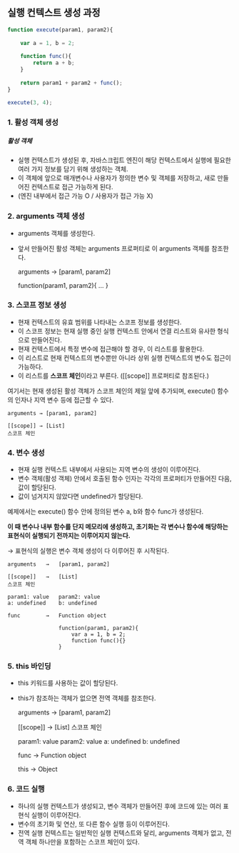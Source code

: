 ## 실행 컨텍스트 생성 과정

```javascript 1.8
function execute(param1, param2){
        
    var a = 1, b = 2;
        
    function func(){
        return a + b;
    }
        
    return param1 + param2 + func();
}
    
execute(3, 4);
```

### 1. 활성 객체 생성

##### 활성 객체
- 실행 컨텍스트가 생성된 후, 자바스크립트 엔진이 해당 컨텍스트에서 실행에 필요한 여러 가지 정보를 담기 위해 생성하는 객체.
- 이 객체에 앞으로 매개변수나 사용자가 정의한 변수 및 객체를 저장하고, 새로 만들어진 컨텍스트로 접근 가능하게 된다.
- (엔진 내부에서 접근 가능 O / 사용자가 접근 가능 X) 

### 2. arguments 객체 생성

- arguments 객체를 생성한다.
- 앞서 만들어진 활성 객체는 arguments 프로퍼티로 이 arguments 객체를 참조한다.

    
    arguments → [param1, param2]
        
    function(param1, param2){
        ...
    }

### 3. 스코프 정보 생성

- 현재 컨텍스트의 유효 범위를 나타내는 스코프 정보를 생성한다.
- 이 스코프 정보는 현재 실행 중인 실행 컨텍스트 안에서 연결 리스트와 유사한 형식으로 만들어진다.
- 현재 컨텍스트에서 특정 변수에 접근해야 할 경우, 이 리스트를 활용한다.
- 이 리스트로 현재 컨텍스트의 변수뿐만 아니라 상위 실행 컨텍스트의 변수도 접근이 가능하다.
- 이 리스트를 **스코프 체인**이라고 부른다. ([[scope]] 프로퍼티로 참조된다.)

여기서는 현재 생성된 활성 객체가 스코프 체인의 제일 앞에 추가되며, execute() 함수의 인자나 지역 변수 등에 접근할 수 있다.

    arguments → [param1, param2]
        
    [[scope]] → [List]
    스코프 체인

### 4. 변수 생성

- 현재 실행 컨텍스트 내부에서 사용되는 지역 변수의 생성이 이루어진다.
- 변수 객체(활성 객체) 안에서 호출된 함수 인자는 각각의 프로퍼티가 만들어진 다음, 값이 할당된다.
- 값이 넘겨지지 않았다면 undefined가 할당된다.

예제에서는 execute() 함수 안에 정의된 변수 a, b와 함수 func가 생성된다.

**이 때 변수나 내부 함수를 단지 메모리에 생성하고, 초기화는 각 변수나 함수에 해당하는 표현식이 실행되기 전까지는 이루어지지 않는다.**

→ 표현식의 실행은 변수 객체 생성이 다 이루어진 후 시작된다.

    arguments   →   [param1, param2]
        
    [[scope]]   →   [List]
    스코프 체인
        
    param1: value   param2: value
    a: undefined    b: undefined
        
    func        →   Function object
                    
                    function(param1, param2){
                        var a = 1, b = 2;
                        function func(){}
                    }

### 5. this 바인딩

- this 키워드를 사용하는 값이 할당된다.
- this가 참조하는 객체가 없으면 전역 객체를 참조한다.


    arguments   →   [param1, param2]
        
    [[scope]]   →   [List]
    스코프 체인
        
    param1: value   param2: value
    a: undefined    b: undefined
        
    func        →   Function object
                    
    this        →   Object
    
### 6. 코드 실행

- 하나의 실행 컨텍스트가 생성되고, 변수 객체가 만들어진 후에 코드에 있는 여러 표현식 실행이 이루어진다.
- 변수의 초기화 및 연산, 또 다른 함수 실행 등이 이루어진다.
- 전역 실행 컨텍스트는 일반적인 실행 컨텍스트와 달리, arguments 객체가 없고, 전역 객체 하나만을 포함하는 스코프 체인이 있다.